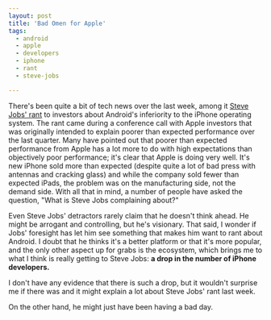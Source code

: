 ```yaml
---
layout: post
title: 'Bad Omen for Apple'
tags:
  - android
  - apple
  - developers
  - iphone
  - rant
  - steve-jobs

---
```


There's been quite a bit of tech news over the last week, among it <a href="http://www.pcworld.com/article/208172/steve_jobs_unloads_on_ipad_competitors.html?tk=hp_new">Steve Jobs' rant</a> to investors about Android's inferiority to the iPhone operating system. The rant came during a conference call with Apple investors that was originally intended to explain poorer than expected performance over the last quarter. Many have pointed out that poorer than expected performance from Apple has a lot more to do with high expectations than objectively poor performance; it's clear that Apple is doing very well. It's new iPhone sold more than expected (despite quite a lot of bad press with antennas and cracking glass) and while the company sold fewer than expected iPads, the problem was on the manufacturing side, not the demand side. With all that in mind, a number of people have asked the question, "What is Steve Jobs complaining about?"

Even Steve Jobs' detractors rarely claim that he doesn't think ahead. He might be arrogant and controlling, but he's visionary. That said, I wonder if Jobs' foresight has let him see something that makes him want to rant about Android. I doubt that he thinks it's a better platform or that it's more popular, and the only other aspect up for grabs is the ecosystem, which brings me to what I think is really getting to Steve Jobs: <b>a drop in the number of iPhone developers.</b>

I don't have any evidence that there is such a drop, but it wouldn't surprise me if there was and it might explain a lot about Steve Jobs' rant last week.

On the other hand, he might just have been having a bad day.
